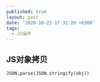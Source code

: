 ```yaml
---
published: true
layout: post
date: '2020-10-23 17:32:20 +0300'
tags:
  - JS操作
---
```

## JS对象拷贝

`JSON.parse(JSON.stringify(obj))`
